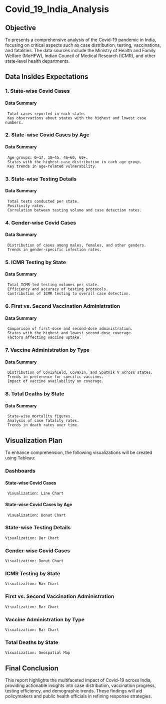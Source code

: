 # Covid_19_India_Analysis

## Objective
To presents a comprehensive analysis of the Covid-19 pandemic in India, focusing on critical aspects such as case distribution, testing, vaccinations, and fatalities.
The data sources include the Ministry of Health and Family Welfare (MoHFW), Indian Council of Medical Research (ICMR), and other state-level health departments.

## Data Insides Expectations

### 1. State-wise Covid Cases
#### Data Summary
     Total cases reported in each state.
     Key observations about states with the highest and lowest case numbers.

### 2. State-wise Covid Cases by Age
#### Data Summary
     Age groups: 0–17, 18–45, 46–60, 60+.
     States with the highest case distribution in each age group.
     Key trends in age-related vulnerability.     

### 3. State-wise Testing Details
#### Data Summary
     Total tests conducted per state.
     Positivity rates.
     Correlation between testing volume and case detection rates.

### 4. Gender-wise Covid Cases
#### Data Summary
     Distribution of cases among males, females, and other genders.
     Trends in gender-specific infection rates.

### 5. ICMR Testing by State
#### Data Summary
     Total ICMR-led testing volumes per state.
     Efficiency and accuracy of testing protocols.
     Contribution of ICMR testing to overall case detection.

### 6. First vs. Second Vaccination Administration
#### Data Summary
     Comparison of first-dose and second-dose administration.
     States with the highest and lowest second-dose coverage.
     Factors affecting vaccine uptake.

### 7. Vaccine Administration by Type
#### Data Summary
     Distribution of CoviShield, Covaxin, and Sputnik V across states.
     Trends in preference for specific vaccines.
     Impact of vaccine availability on coverage.     

### 8. Total Deaths by State
#### Data Summary
     State-wise mortality figures.
     Analysis of case fatality rates.
     Trends in death rates over time.

## Visualization Plan

To enhance comprehension, the following visualizations will be created using Tableau:

### Dashboards

#### State-wise Covid Cases
     Visualization: Line Chart

#### State-wise Covid Cases by Age
     Visualization: Donut Chart

### State-wise Testing Details
    Visualization: Bar Chart

### Gender-wise Covid Cases
    Visualization: Donut Chart

### ICMR Testing by State
    Visualization: Bar Chart

### First vs. Second Vaccination Administration
    Visualization: Bar Chart

### Vaccine Administration by Type
    Visualization: Bar Chart

### Total Deaths by State
    Visualization: Geospatial Map

## Final Conclusion

This report highlights the multifaceted impact of Covid-19 across India, providing actionable insights into case distribution, vaccination progress, testing efficiency, and demographic trends.
These findings will aid policymakers and public health officials in refining response strategies.    

     
     
